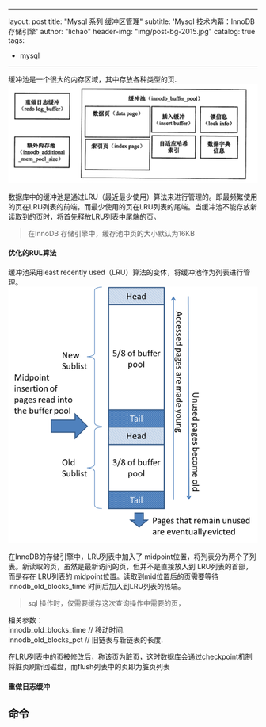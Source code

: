 
---
layout: post
title: "Mysql 系列 缓冲区管理"
subtitle: 'Mysql 技术内幕：InnoDB存储引擎'
author: "lichao"
header-img: "img/post-bg-2015.jpg"
catalog: true
tags:
  - mysql
---

缓冲池是一个很大的内存区域，其中存放各种类型的页.
![内存模型](/img/mysql/bufferpool.png)

数据库中的缓冲池是通过LRU（最近最少使用）算法来进行管理的。即最频繁使用的页在LRU列表的前端，而最少使用的页在LRU列表的尾端。当缓冲池不能存放新读取到的页时，将首先释放LRU列表中尾端的页。

> 在InnoDB 存储引擎中，缓存池中页的大小默认为16KB



#### 优化的RUL算法
缓冲池采用least recently used（LRU）算法的变体，将缓冲池作为列表进行管理。
![内存模型](/img/mysql/innodb-buffer-pool-list.png)
   
在InnoDB的存储引擎中，LRU列表中加入了 midpoint位置，将列表分为两个子列表。新读取的页，虽然是最新访问的页，但并不是直接放入到 LRU列表的首部，而是存在 LRU列表的 midpoint位置。读取到mid位置后的页需要等待 innodb_old_blocks_time 时间后加入到LRU列表的热端。

> sql 操作时，仅需要缓存这次查询操作中需要的页，
 
相关参数：   
    innodb_old_blocks_time  // 移动时间.  
    innodb_old_blocks_pct  // 旧链表与新链表的长度.  

在LRU列表中的页被修改后，称该页为脏页，这时数据库会通过checkpoint机制将脏页刷新回磁盘，而flush列表中的页即为脏页列表


#### 重做日志缓冲

## 命令
